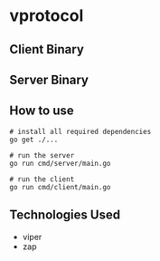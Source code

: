 # vprotocol

## Client Binary

## Server Binary

## How to use

```shell script
# install all required dependencies
go get ./...
```

```shell script
# run the server
go run cmd/server/main.go
```

```shell script
# run the client
go run cmd/client/main.go
```

## Technologies Used

- viper
- zap
